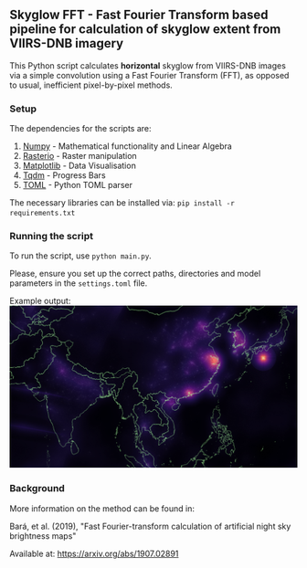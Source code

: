 ## Skyglow FFT - Fast Fourier Transform based pipeline for calculation of skyglow extent from VIIRS-DNB imagery

This Python script calculates **horizontal** skyglow from VIIRS-DNB images via a simple convolution
using a Fast Fourier Transform (FFT), as opposed to usual, inefficient pixel-by-pixel methods.

### Setup

The dependencies for the scripts are:

1. [Numpy](https://numpy.org/install/) - Mathematical functionality and Linear Algebra
2. [Rasterio](https://github.com/mapbox/rasterio) - Raster manipulation 
3. [Matplotlib](https://matplotlib.org/) - Data Visualisation
4. [Tqdm](https://github.com/tqdm/tqdm) - Progress Bars
5. [TOML](https://github.com/uiri/toml) - Python TOML parser

The necessary libraries can be installed via: `pip install -r requirements.txt`

### Running the script

To run the script, use `python main.py`. 

Please, ensure you set up the correct paths, directories and model parameters in the `settings.toml` file.

Example output:
![Skyglow Asia](.static/example_output.png)

### Background

More information on the method can be found in:

Bará, et al. (2019), "Fast Fourier-transform calculation of artificial night sky brightness maps"

Available at: https://arxiv.org/abs/1907.02891
